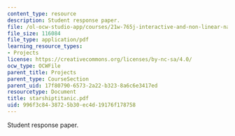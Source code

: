 ```yaml
---
content_type: resource
description: Student response paper.
file: /ol-ocw-studio-app/courses/21w-765j-interactive-and-non-linear-narrative-theory-and-practice-spring-2004/996f3c8438725b30ec4d19176f178758_starshiptitanic.pdf
file_size: 116084
file_type: application/pdf
learning_resource_types:
- Projects
license: https://creativecommons.org/licenses/by-nc-sa/4.0/
ocw_type: OCWFile
parent_title: Projects
parent_type: CourseSection
parent_uid: 17f80790-6573-2a22-b323-8a6c6e3417ed
resourcetype: Document
title: starshiptitanic.pdf
uid: 996f3c84-3872-5b30-ec4d-19176f178758
---
```

Student response paper.